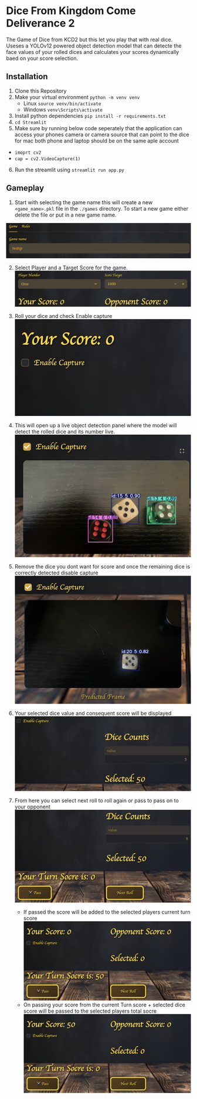 # Dice From Kingdom Come Deliverance 2
The Game of Dice from KCD2 but this let you play that with real dice. Useses a YOLOv12 powered object detection model that can detecte the face values of your rolled dices and calculates your scores dynamically baed on your score selection. 
## Installation

1) Clone this Repository
2) Make your virtual environment
`python -m venv venv`
    * Linux `source venv/bin/activate`
    * Windows `venv\Scripts\activate`
3) Install python dependencies 
`pip install -r requirements.txt`
4) `cd Streamlit`
5) Make sure by running below code seperately that the application can access your phones camera or camera source that can point to the dice for mac both phone and laptop should be on the same aple account
- `imoprt cv2`
- `cap = cv2.VideoCapture(1)` 

6) Run the streamlit using `streamlit run app.py`

## Gameplay
1) Start with selecting the game name this will create a new `<game_name>.pkl` file in the `./games` directory. To start a new game either delete the file or put in a new game name.

![](./Streamlit/images/start_new_game.png)

2) Select Player and a Target Score for the game.
![](./Streamlit/images/player_and_score_set.png)

3) Roll your dice and check Enable capture
![](./Streamlit/images/start_capture.png) 

4) This will open up a live object detection panel where the model will detect the rolled dice and its number live. 
![](./Streamlit/images/capturing.png)

5) Remove the dice you dont want for score and once the remaining dice is correctly detected disable capture
![](./Streamlit/images/select.png)

6) Your selected dice value and consequent score will be displayed 
![](./Streamlit/images/end_capture.png)

7) From here you can select next roll to roll again or pass to pass on to your opponent
![](./Streamlit/images/roll_or_pass.png)

    * If passed the score will be added to the selected players current turn score 
    ![](./Streamlit/images/roll.png)
    * On passing your score from the current Turn score + selected dice score will be passed to the selected players total socre
    ![](./Streamlit/images/pass.png)



